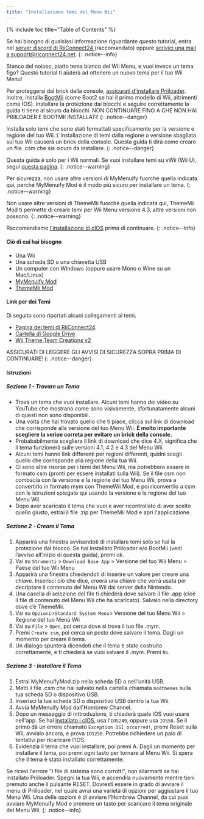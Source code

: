 ```yaml
---
title: "Installazione temi del Menu Wii"
---
```


{% include toc title="Table of Contents" %}

Se hai bisogno di qualsiasi informazione riguardante questo tutorial, entra nel [server discord di RiiConnect24 ](https://discord.gg/rc24)(raccomandato) oppure [scrivici una mail a support@riconnect24.net](mailto:support@riiconnect24.net).
{: .notice--info}

Stanco del noioso, piatto tema bianco del Wii Menu, e vuoi invece un tema figo? Questo tutorial ti aiuterà ad ottenere un nuovo tema per il tuo Wii Menu!

Per proteggersi dal brick della console, [assicurati d'installare Priiloader](priiloader). Inoltre, installa [BootMii](bootmii) (come Boot2 se hai il primo modello di Wii, altrimenti come IOS). Installare la protezione dai blocchi e seguire correttamente la guida ti tiene al sicuro da blocchi. NON CONTINUARE FINO A CHE NON HAI PRIILOADER E BOOTMII INSTALLATI!
{: .notice--danger}

Installa solo temi che sono stati formattati specificamente per la versione e regione del tuo Wii. L'installazione di temi dalla regione o versione sbagliata sul tuo Wii causerà un brick della console. Questa guida ti dirà come creare un file .csm che sia sicuro da installare.
{: .notice--danger}

Questa guida è solo per i Wii normali. Se vuoi installare temi su vWii (Wii U), segui [questa pagina](themes-vwii).
{: .notice--warning}

Per sicurezza, non usare altre versioni di MyMenuify fuorché quella indicata qui, perché MyMenuify Mod è il modo più sicuro per installare un tema.
{: .notice--warning}

Non usare altre versioni di ThemeMii fuorché quella indicata qui, ThemeMii Mod ti permette di creare temi per Wii Menu versione 4.3, altre versioni non possono.
{: .notice--warning}

Raccomandiamo [l'installazione di cIOS](cios) prima di continuare.
{: .notice--info}

#### Ciò di cui hai bisogno

* Una Wii
* Una scheda SD o una chiavetta USB
* Un computer con Windows (oppure usare Mono o Wine su un Mac/Linux)
* [MyMenuify Mod](https://hbb1.oscwii.org/hbb/MyMenuifyMod/MyMenuifyMod.zip)
* [ThemeMii Mod](/assets/files/New_ThemeMii_MOD.zip)

#### Link per dei Temi

Di seguito sono riportati alcuni collegamenti ai temi.

* [Pagina dei temi di RiiConnect24](https://rc24.xyz/goodies/themes/)
* [Cartella di Google Drive](https://drive.google.com/drive/folders/19tyeVQ--bJ0ZUTNg5yvAGvc3G4-euEpm?usp=sharing)
* [Wii Theme Team Creations v2](https://gbatemp.net/threads/wii-theme-team-creations-v2.336596/)

ASSICURATI DI LEGGERE GLI AVVISI DI SICUREZZA SOPRA PRIMA DI CONTINUARE!
{: .notice--danger}

#### Istruzioni

##### Sezione 1 - Trovare un Tema

* Trova un tema che vuoi installare. Alcuni temi hanno dei video su YouTube che mostrano come sono visivamente, sfortunatamente alcuni di questi non sono disponibili.
* Una volta che hai trovato quello che ti piace, clicca sul link di download che corrisponde alla versione del tuo Menu Wii. **È molto importante scegliere la verioe correta per evitare un brick della console.**
* Probababilmente scegliera il link di download che dice 4.X, significa che il tema funzionerà sulle versioni 4.1, 4.2 e 4.3 del Menu Wii.
* Alcuni temi hanno link differenti per regioni differenti, quidni scegli quello che corrisponde alla regione della tua Wii.
* Ci sono altre risorse per i temi del Menu Wii, ma potrebbero essere in formato csm (pronti per essere installati sulla Wii). Se il file csm non combacia con la versione e la regione del tuo Menu Wii, prova a convertirlo in formato mym con ThemeWii Mod, e poi riconvertilo a csm con le istruzioni spiegate qui usando la versione e la regione del tuo Menu Wii.
* Dopo aver scaricato il tema che vuoi e aver ricontrollato di aver scelto quello giusto, estrai il file .zip per ThemeMii Mod e apri l'applicazione.

##### Sezione 2 - Creare il Tema

1. Apparirà una finestra avvisandoti di installare temi solo se hai la protezione dal blocco. Se hai installato Priiloader e/o BootMii (vedi l’avviso all’inizio di questa guida), premi ok.
2. Vai su `Strumenti` > `Download Base App` > Versione del tuo Wii Menu > Paese del tuo Wii Menu
3. Apparirà una finestra chiedendoti di inserire un valore per creare una chiave. Inserisci ciò che dice, creerà una chiave che verrà usata per decriptare il contenuto del Menu Wii dai server della Nintendo.
4. Una casella di selezione del file ti chiederà dove salvare il file .app (cioè il file di contenuto del Menu Wii che ha scaricato). Salvalo nella directory dove c’è ThemeMii.
5. Vai su `Opzioni`>`Standard System Menu`> Versione del tuo Menù Wii > Regione del tuo Menù Wii
6. Vai su `File` > `Open`, poi cerca dove si trova il tuo file .mym.
7. Premi `Create csm`, poi cerca un posto dove salvare il tema. Dagli un momento per creare il tema.
8. Un dialogo spunterà dicendoti che il tema è stato costruito correttamente, e ti chiederà se vuoi salvare il .mym. Premi `No`.

##### Sezione 3 - Installare il Tema

1. Estrai MyMenuifyMod.zip nella scheda SD o nell'unità USB.
2. Metti il file .csm che hai salvato nella cartella chiamata `modthemes` sulla tua scheda SD o dispositivo USB.
3. Inserisci la tua scheda SD o dispositivo USB dentro la tua Wii.
4. Avvia MyMenuify Mod dall'Hombrew Channel.
5. Dopo un messaggio di inttroduzione, ti chiederà quale IOS vuoi usare nell'app. Se hai [installato i cIOS](cios), usa l'`IOS249`, oppure usa `IOS58`. Se il primo dà un errore chiamato `Exception DSI occurred!`, premi Reset sulla Wii, avvialo ancora, e prova `IOS250`. Potrebbe richiedere un paio di tentativi per ricaricare l'IOS.
6. Evidenzia il tema che vuoi installare, poi premi A. Dagli un momento per installare il tema, poi premi ogni tasto per tornare al Menu Wii. Si spera che il tema è stato installato correttamente.

Se ricevi l'errore "I file di sistema sono corrotti", non allarmarti se hai installato Priiloader. Spegni la tua Wii, e accendila nuovamente mentre tieni premuto anche il pulsante RESET. Dovresti essere in grado di avviare il menu di Priiloader, nel quale avrai una varietà di opzioni per aggiustare il tuo Menu Wii. Una delle opzioni è di avviare l'Hombrew Channel, da cui puoi avviare MyMenuify Mod e premere un tasto per scaricare il tema originale del Menu Wii.
{: .notice--info}
